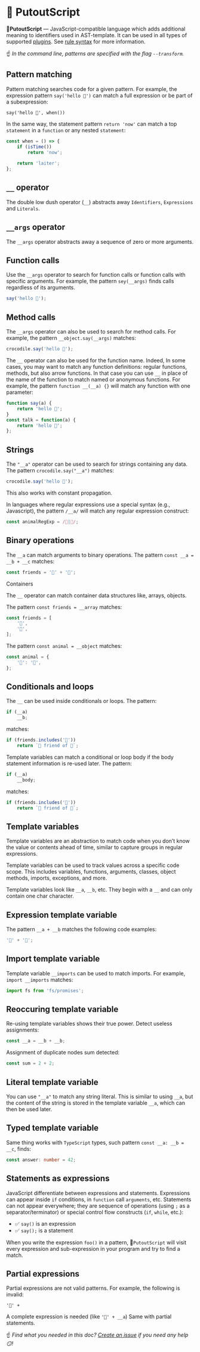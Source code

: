 # 🦎 PutoutScript

🦎**PutoutScript** — JavaScript-compatible language which adds additional meaning to identifiers used in AST-template. It can be used in all types of supported [plugins](https://github.com/coderaiser/putout/tree/master/packages/engine-runner#supported-plugin-types). See [rule syntax](https://github.com/coderaiser/putout/tree/master/packages/compare#supported-template-variables) for more information.

☝️ *In the command line, patterns are specified with the flag `--transform`.*

## Pattern matching

Pattern matching searches code for a given pattern. For example, the expression pattern `say('hello 🐊')` can match a full expression or be part of a subexpression:

`say('hello 🐊', when())`

In the same way, the statement pattern `return 'now'` can match a top `statement` in a `function` or any nested `statement`:

```js
const when = () => {
    if (isTime())
        return 'now';
    
    return 'laiter';
};
```

## `__` operator

The double low dush operator (`__`) abstracts away `Identifiers`, `Expressions` and `Literals`.

## `__args` operator

The `__args` operator abstracts away a sequence of zero or more arguments.

## Function calls

Use the `__args` operator to search for function calls or function calls with specific arguments. For example, the pattern `sey(__args)` finds calls regardless of its arguments.

```js
say('hello 🐊');
```

## Method calls

The `__args` operator can also be used to search for method calls. For example, the pattern `__object.say(__args)` matches:

```js
crocodile.say('hello 🐊');
```

The `__` operator can also be used for the function name. Indeed, In some cases, you may want to match any function definitions: regular functions, methods, but also arrow functions.
In that case you can use `__` in place of the name of the function to match named or anonymous functions. For example, the pattern `function __(__a) {}` will match any function with one parameter:

```js
function say(a) {
    return 'hello 🐊';
}
const talk = function(a) {
    return 'hello 🐊';
};
```

## Strings

The `"__a"` operator can be used to search for strings containing any data. The pattern `crocodile.say("__a")` matches:

```js
crocodile.say('hello 🐊');
```

This also works with constant propagation.

In languages where regular expressions use a special syntax (e.g., Javascript), the pattern `/__a/` will match any regular expression construct:

```js
const animalRegExp = /🐊|🦛/;
```

## Binary operations

The `__a` can match arguments to binary operations. The pattern `const __a = __b + __c` matches:

```js
const friends = '🐊' + '🦛';
```

Containers

The `__` operator can match container data structures like, arrays, objects.

The pattern `const friends = __array` matches:

```js
const friends = [
    '🐊',
    '🦛',
];
```

The pattern `const animal = __object` matches:

```js
const animal = {
    '🐊': '🦛',
};
```

## Conditionals and loops

The `__` can be used inside conditionals or loops. The pattern:

```js
if (__a)
    __b;
```

matches:

```js
if (friends.includes('🐊'))
    return `🐊 friend of 🦛`;
```

Template variables can match a conditional or loop body if the body statement information is re-used later. The pattern:

```js
if (__a)
    __body;
```

matches:

```js
if (friends.includes('🦛'))
    return `🦛 friend of 🐊`;
```

## Template variables

Template variables are an abstraction to match code when you don’t know the value or contents ahead of time, similar to capture groups in regular expressions.

Template variables can be used to track values across a specific code scope. This includes variables, functions, arguments, classes, object methods, imports, exceptions, and more.

Template variables look like `__a`, `__b`, etc. They begin with a `__` and can only contain one char character.

## Expression template variable

The pattern `__a + __b` matches the following code examples:

```js
'🐊' + '📼';
```

## Import template variable

Template variable `__imports` can be used to match imports. For example, `import __imports` matches:

```js
import fs from 'fs/promises';
```

## Reoccuring template variable

Re-using template variables shows their true power. Detect useless assignments:

```js
const __a = __b + __b;
```

Assignment of duplicate nodes sum detected:

```js
const sum = 2 + 2;
```

## Literal template variable

You can use `"__a"` to match any string literal. This is similar to using `__a`, but the content of the string is stored in the template variable `__a`, which can then be used later.

## Typed template variable

Same thing works with `TypeScript` types, such pattern `const __a: __b = __c`, finds:

```ts
const answer: number = 42;
```

## Statements as expressions

JavaScript differentiate between expressions and statements. Expressions can appear inside `if` conditions, in `function` call `arguments`, etc. Statements can not appear everywhere; they are sequence of operations (using `;` as a separator/terminator) or special control flow constructs (`if`, `while`, etc.):

- ✅ `say()` is an expression
- ✅ `say();` is a statement

When you write the expression `foo()` in a pattern, 🦎`PutoutScript` will visit every expression and sub-expression in your program and try to find a match.

## Partial expressions

Partial expressions are not valid patterns. For example, the following is invalid:

```
'🐊' +
```

A complete expression is needed (like `'🐊' + __a`)
Same with partial statements.

☝️ *Find what you needed in this doc? [Create an issue](https://github.com/coderaiser/putout/issues/new) if you need any help 😏!*
